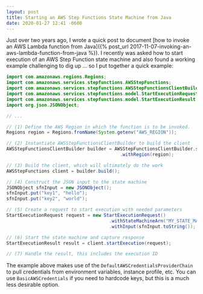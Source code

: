 ```yaml
---
layout: post
title: Starting an AWS Step Functions State Machine from Java
date: 2020-01-27 12:41 -0600
---
```


Just over two years ago, I wrote a quick post to document [how to invoke an AWS Lambda function from Java]({% post_url 2017-11-07-invoking-an-aws-lambda-function-from-java %}). I recently was asked how to start execution of an AWS Step Function state machine and also found a working example challenging to dig up ... so I put together a quick example:

``` java
import com.amazonaws.regions.Regions;
import com.amazonaws.services.stepfunctions.AWSStepFunctions;
import com.amazonaws.services.stepfunctions.AWSStepFunctionsClientBuilder;
import com.amazonaws.services.stepfunctions.model.StartExecutionRequest;
import com.amazonaws.services.stepfunctions.model.StartExecutionResult;
import org.json.JSONObject;

// ...

// (1) Define the AWS Region in which the function is to be invoked.
Regions region = Regions.fromName(System.getenv("AWS_REGION"));

// (2) Instantiate AWSStepFunctionsClientBuilder to build the client
AWSStepFunctionsClientBuilder builder = AWSStepFunctionsClientBuilder.standard()
                                          .withRegion(region);

// (3) Build the client, which will ultimately do the work
AWSStepFunctions client = builder.build();

// (4) Construct the JSON input to the state machine
JSONObject sfnInput = new JSONObject();
sfnInput.put("key1", "hello");
sfnInput.put("key2", "world");

// (5) Create a request to start execution with needed parameters
StartExecutionRequest request = new StartExecutionRequest()
                                      .withStateMachineArn("MY_STATE_MACHINE_ARN")
                                      .withInput(sfnInput.toString());

// (6) Start the state machine and capture response
StartExecutionResult result = client.startExecution(request);

// (7) Handle the result, this includes the execution ID
```

The example above makes use of the `DefaultAWSCredentialsProviderChain` to pull credentials from environment variables, instance profile, etc. You can use `BasicAWSCredentials` if you need to hardcode keys, but this is a much less desirable option.